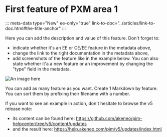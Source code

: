 # First feature of PXM area 1
::: meta-data type="New" ee-only="true" link-to-doc="../articles/link-to-doc.html#the-title-anchor"
:::

Here you can add the description and value of this feature. Don't forget to:
- indicate whether it's an EE or CE/EE feature in the metadata above,
- change the link to the right documentation in the metadata above,
- add screenshots of the feature like in the example below.
You can also state whether it'a a new feature or an improvement by changing the "type" field in the metadata.

![An image here](../img/test.png)

You can add as many feature as you want. Create 1 Markdown by feature. You can sort them by prefixing their filename with a number.

If you want to see an example in action, don't hesitate to browse the v5 release note:
- its content can be found here: https://github.com/akeneo/pim-helpcenter/tree/v5/content/updates
- and the result here: https://help.akeneo.com/pim/v5/updates/index.html 

